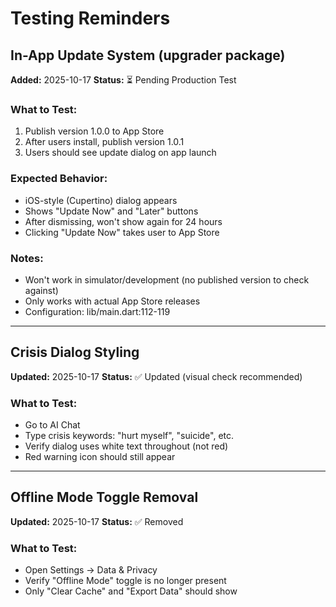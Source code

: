 # Testing Reminders

## In-App Update System (upgrader package)
**Added:** 2025-10-17
**Status:** ⏳ Pending Production Test

### What to Test:
1. Publish version 1.0.0 to App Store
2. After users install, publish version 1.0.1
3. Users should see update dialog on app launch

### Expected Behavior:
- iOS-style (Cupertino) dialog appears
- Shows "Update Now" and "Later" buttons
- After dismissing, won't show again for 24 hours
- Clicking "Update Now" takes user to App Store

### Notes:
- Won't work in simulator/development (no published version to check against)
- Only works with actual App Store releases
- Configuration: lib/main.dart:112-119

---

## Crisis Dialog Styling
**Updated:** 2025-10-17
**Status:** ✅ Updated (visual check recommended)

### What to Test:
- Go to AI Chat
- Type crisis keywords: "hurt myself", "suicide", etc.
- Verify dialog uses white text throughout (not red)
- Red warning icon should still appear

---

## Offline Mode Toggle Removal
**Updated:** 2025-10-17
**Status:** ✅ Removed

### What to Test:
- Open Settings → Data & Privacy
- Verify "Offline Mode" toggle is no longer present
- Only "Clear Cache" and "Export Data" should show
